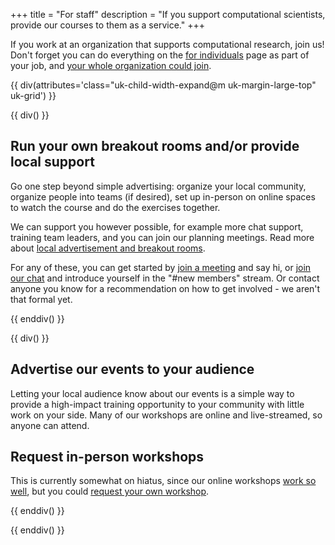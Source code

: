 +++
title = "For staff"
description = "If you support computational scientists, provide our courses to them as a service."
+++

If you work at an organization that supports computational research,
join us!  Don't forget you can do everything on the [for
individuals](@/join/individuals.md) page as part of your job, and
[your whole organization could join](@/join/organizations.md).

{{ div(attributes='class="uk-child-width-expand@m uk-margin-large-top" uk-grid') }}

{{ div() }}

## Run your own breakout rooms and/or provide local support

Go one step beyond simple advertising: organize your local community, organize
people into teams (if desired), set up in-person on online spaces to watch the
course and do the exercises together.

We can support you however possible, for example more chat support, training
team leaders, and you can join our planning meetings.  Read more about [local
advertisement and breakout
rooms](https://coderefinery.github.io/manuals/local-breakout-rooms/).

For any of these, you can get started by [join a meeting](@/join/meetings.md)
and say hi, or [join our chat](https://coderefinery.github.io/manuals/chat/)
and introduce yourself in the "#new members" stream.  Or contact anyone you
know for a recommendation on how to get involved - we aren't that formal yet.

{{ enddiv() }}

{{ div() }}

## Advertise our events to your audience

Letting your local audience know about our events is a simple way to
provide a high-impact training opportunity to your community with
little work on your side.  Many of our workshops are online and
live-streamed, so anyone can attend.


## Request in-person workshops

This is currently somewhat on hiatus, since our online workshops [work
so well](@/workshops/teaching-style.md), but you could [request your
own workshop](@/workshops/request.md).

{{ enddiv() }}

{{ enddiv() }}

